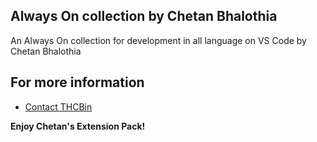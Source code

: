 ## Always On collection by Chetan Bhalothia

An Always On collection for development in all language on VS Code by Chetan Bhalothia

## For more information

* [Contact THCBin](https://thcb.in/)

**Enjoy Chetan's Extension Pack!**
